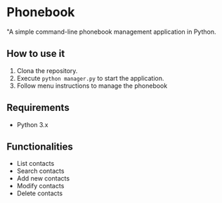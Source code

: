 # Phonebook

"A simple command-line phonebook management application in Python.

## How to use it

1. Clona the repository.
2. Execute `python manager.py` to start the application.
3. Follow menu instructions to manage the phonebook

## Requirements

- Python 3.x

## Functionalities

- List contacts
- Search contacts
- Add new contacts
- Modify contacts
- Delete contacts
